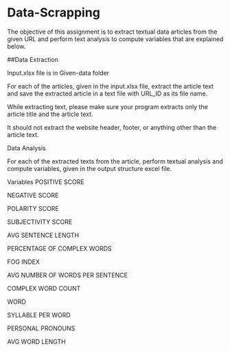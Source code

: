 # Data-Scrapping
The objective of this assignment is to extract textual data articles from the given URL and perform text analysis to compute variables that are explained below.

##Data Extraction

Input.xlsx file is in Given-data folder

For each of the articles, given in the input.xlsx file, extract the article text and save the extracted article in a text file with URL_ID as its file name.

While extracting text, please make sure your program extracts only the article title and the article text. 

It should not extract the website header, footer, or anything other than the article text. 

Data Analysis

For each of the extracted texts from the article, perform textual analysis and compute variables, given in the output structure excel file. 

Variables
POSITIVE SCORE

NEGATIVE SCORE

POLARITY SCORE

SUBJECTIVITY SCORE

AVG SENTENCE LENGTH

PERCENTAGE OF COMPLEX WORDS

FOG INDEX

AVG NUMBER OF WORDS PER SENTENCE

COMPLEX WORD COUNT

WORD 

SYLLABLE PER WORD

PERSONAL PRONOUNS

AVG WORD LENGTH

